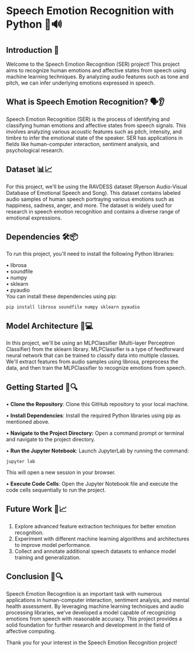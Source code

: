 # Speech Emotion Recognition with Python 🎤🔊

## Introduction 🚀
Welcome to the Speech Emotion Recognition (SER) project! This project aims to recognize human emotions and affective states from speech using machine learning techniques. By analyzing audio features such as tone and pitch, we can infer underlying emotions expressed in speech.

## What is Speech Emotion Recognition? 🗣️👂
Speech Emotion Recognition (SER) is the process of identifying and classifying human emotions and affective states from speech signals. This involves analyzing various acoustic features such as pitch, intensity, and timbre to infer the emotional state of the speaker. SER has applications in fields like human-computer interaction, sentiment analysis, and psychological research.  

## Dataset 📊📈
For this project, we'll be using the RAVDESS dataset (Ryerson Audio-Visual Database of Emotional Speech and Song). This dataset contains labeled audio samples of human speech portraying various emotions such as happiness, sadness, anger, and more. The dataset is widely used for research in speech emotion recognition and contains a diverse range of emotional expressions.  

## Dependencies 🛠️📦
To run this project, you'll need to install the following Python libraries:  

• librosa  
• soundfile  
• numpy  
• sklearn  
• pyaudio  
You can install these dependencies using pip:

```
pip install librosa soundfile numpy sklearn pyaudio
```

## Model Architecture 🧠💻
In this project, we'll be using an MLPClassifier (Multi-layer Perceptron Classifier) from the sklearn library. MLPClassifier is a type of feedforward neural network that can be trained to classify data into multiple classes. We'll extract features from audio samples using librosa, preprocess the data, and then train the MLPClassifier to recognize emotions from speech.  

## Getting Started 🚀🔍
• **Clone the Repository**: Clone this GitHub repository to your local machine.

• **Install Dependencies**: Install the required Python libraries using pip as mentioned above.

• **Navigate to the Project Directory:** Open a command prompt or terminal and navigate to the project directory.

• **Run the Jupyter Notebook**: Launch JupyterLab by running the command:
```
jupyter lab
```
This will open a new session in your browser.

• **Execute Code Cells**: Open the Jupyter Notebook file and execute the code cells sequentially to run the project.

## Future Work 🔮📈
1. Explore advanced feature extraction techniques for better emotion recognition.
2. Experiment with different machine learning algorithms and architectures to improve model performance.
3. Collect and annotate additional speech datasets to enhance model training and generalization.

## Conclusion 🎉🔍
Speech Emotion Recognition is an important task with numerous applications in human-computer interaction, sentiment analysis, and mental health assessment. By leveraging machine learning techniques and audio processing libraries, we've developed a model capable of recognizing emotions from speech with reasonable accuracy. This project provides a solid foundation for further research and development in the field of affective computing.

Thank you for your interest in the Speech Emotion Recognition project!
